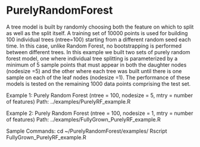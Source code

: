 # PurelyRandomForest
A tree model is built by randomly choosing both the feature on which to split as well as the split itself. A training set of 10000 points is used for building 100 individual trees (ntree=100) starting from a different random seed each time. In this case, unlike Random Forest, no bootstrapping is performed between different trees. In this example we built two sets of purely random forest model, one where individual tree splitting is parameterized by a minimum of 5 sample points that must appear in both the daughter nodes (nodesize =5) and the other where each tree was built until there is one sample on each of the leaf nodes (nodesize =1). The performance of these models is tested on the remaining 1000 data points comprising the test set.

Example 1: Purely Random Forest (ntree = 100, nodesize = 5, mtry = number of features)
Path: ../examples/PurelyRF_example.R

Example 2: Purely Random Forest (ntree = 100, nodesize = 1, mtry = number of features)
Path: ../examples/FullyGrown_PurelyRF_example.R

Sample Commands:
cd ~/PurelyRandomForest/examples/
Rscript FullyGrown_PurelyRF_example.R
